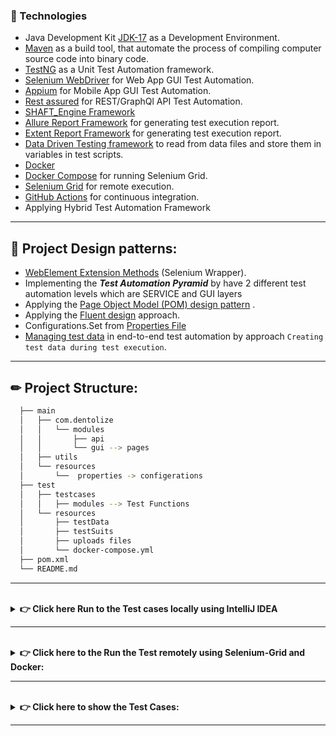 ### 🔧 Technologies

* Java Development Kit [JDK-17](https://www.oracle.com/java/technologies/downloads/#jdk17-windows) as a Development
  Environment.
* [Maven](https://maven.apache.org/) as a build tool, that automate the process of compiling computer source code into
  binary code.
* [TestNG](https://testng.org/) as a Unit Test Automation framework.
* [Selenium WebDriver](https://www.selenium.dev/documentation/en/) for Web App GUI Test Automation.
* [Appium](https://appium.io/) for Mobile App GUI Test Automation.
* [Rest assured](https://javadoc.io/doc/io.rest-assured/rest-assured/latest/index.html) for REST/GraphQl API Test
  Automation.
* [SHAFT_Engine Framework](https://github.com/ShaftHQ/SHAFT_ENGINE.git)
* [Allure Report Framework](https://docs.qameta.io/allure/) for generating test execution report.
* [Extent Report Framework](https://www.extentreports.com/docs/versions/4/java/) for generating test execution report.
* [Data Driven Testing framework](https://www.guru99.com/data-driven-testing.html) to read from data files and store
  them in variables in test scripts.
* [Docker](https://docs.docker.com/)
* [Docker Compose](https://docs.docker.com/compose/overview/) for running Selenium Grid.
* [Selenium Grid](https://www.selenium.dev/documentation/grid/) for remote execution.
* [GitHub Actions](https://docs.github.com/en/actions) for continuous integration.
* Applying Hybrid Test Automation Framework

---

## 📝 Project Design patterns:

* [WebElement Extension Methods](https://toolsqa.com/selenium-webdriver/c-sharp/webelement-extensions-method/) (Selenium
  Wrapper).
* Implementing the ***Test Automation Pyramid*** by have 2 different test automation levels which are SERVICE and GUI
  layers
* Applying
  the [Page Object Model (POM) design pattern](https://www.browserstack.com/guide/page-object-model-in-selenium#:~:text=Page%20Object%20Model%2C%20also%20known,application%20as%20a%20class%20file.)
  .
* Applying the [Fluent design](https://java-design-patterns.com/patterns/fluentinterface/) approach.
* Configurations.Set from [Properties File](src/main/resources/properties)
* [Managing test data](https://www.ontestautomation.com/managing-test-data-in-end-to-end-test-automation/?fbclid=IwAR3JVpSg8jkhxVMgcPzihHDPzSWebbPxLZ7RxX22QQeJlSwQBNhNiXq-koU)
  in end-to-end test automation by approach `Creating test data during test execution`.

---

## ✏ Project Structure:

``` bash
  ├── main
  │   ├── com.dentolize 
  │   │   └── modules
  │   │       ├── api
  │   │       └── gui --> pages
  │   ├── utils 
  │   └── resources
  │       └──  properties -> configerations
  ├── test
  │   ├── testcases 
  │   │   ├── modules --> Test Functions
  │   └── resources
  │       ├── testData
  │       ├── testSuits
  │       ├── uploads files
  │       └── docker-compose.yml
  ├── pom.xml
  └── README.md
```

---
<br/>
  <details>
    <summary>
      <strong> 👉 Click here Run to the Test cases locally using IntelliJ IDEA </strong> 
    </summary>


Pre-requisites: jdk-17 and maven should be installed

* Set the [properties](src/main/resources)  including all the configurations
* Set the test Data from [TestData](src/test/resources/testDataFiles)
* Edit your run configuration templates before running your tests by following these steps:
  <br/>- Open 'Edit Run/Debug Configurations' dialog > Edit Configurations... > Edit configuration templates...
  <br/>- Select <b>TestNG</b> > Listeners > and add this listener:
  <br/>`com.shaft.tools.listeners.AlterSuiteListener`, `com.shaft.tools.listeners.SuiteListener`
  , `com.shaft.tools.listeners.InvokedMethodListener`

* Execute All tests using Command-line opening a terminal on the project root path and run the
  following command:

```bash 
mvn clean test
```

* After executing,The report will be generated automatically after running the test.
* Find the Extent Report [ExtentReports.html](ExtentReports.html) in the project root path for the latest execution and
  open by any browser

  </details>

---
<br/>
  <details>
    <summary>
      <strong> 👉 Click here to the Run the Test remotely using Selenium-Grid and Docker: </strong> 
    </summary>

Pre-requisites: Docker Desktop should be installed.

* To start selenium-grid using docker-compose; at the root directory of the project, run the following command:

```bash
docker-compose -f src/test/resources/docker-compose.yml up --scale chrome=2 --remove-orphans -d
```

* Open [http://localhost:4444/grid/console](http://localhost:4444/grid/console) to monitor selenium grid.
* Run the test using the following command:

```bash
mvn test
```

* To end/down selenium grid; at the root directory, run the following command:

```bash:
docker-compose -f src/test/resources/docker-compose.yml down --remove-orphans
```

</details>

---

<br/>
  <details>
    <summary>
      <strong> 👉  Click here to show the Test Cases: </strong> 
    </summary>

```bach
* Verify the user Can "Register" via email.
* Verify the user Can "Login" via email.
* Verify the user can "Change password".
* Verify the user can "Login with New Password".
* Verify the user Can "Search" with Keyword.
* Verify the user can "Search" via auto complete.
* Verify the user can "ContactUs" and send Message.
* Verify the user can "Add Product to Cart"
* Verify the user can "Add Product to Wishlist"
* Verify the user can "Add Products to Compare".
* Verify the user can "Email Product to Friend".
* Verify the user can "Check out Product".
```

</details>

---